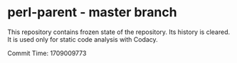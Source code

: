# perl-parent - master branch

This repository contains frozen state of the repository.
Its history is cleared. It is used only for static code
analysis with Codacy.

Commit Time: 1709009773